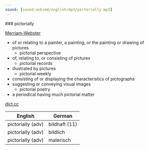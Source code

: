 ```yaml
---
sound: [sound:ankimd/english/mp3/pictorially.mp3]
---
```


\### pictorially

[Merriam-Webster](https://www.merriam-webster.com/dictionary/pictorially)

- of or relating to a painter, a painting, or the painting or drawing of pictures
    - pictorial perspective
- of, relating to, or consisting of pictures
    - pictorial records
- illustrated by pictures
    - pictorial weekly
- consisting of or displaying the characteristics of pictographs
- suggesting or conveying visual images
    - pictorial poetry
- a periodical having much pictorial matter

[dict.cc](https://www.dict.cc/pictorially)

| English        | German       |
| -------------- | ------------ |
| pictorially (adv) | bildhaft (11) |
| pictorially (adv) | bildlich |
| pictorially (adv) | malerisch |

